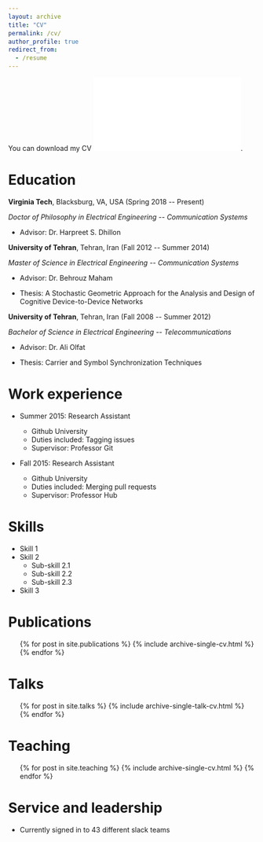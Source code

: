 ```yaml
---
layout: archive
title: "CV"
permalink: /cv/
author_profile: true
redirect_from:
  - /resume
---
```


You can download my CV ![here](CV_MortezaBanagar.pdf).

Education
======
**Virginia Tech**, Blacksburg, VA, USA (Spring 2018 -- Present)

*Doctor of Philosophy in Electrical Engineering -- Communication Systems*

* Advisor: Dr. Harpreet S. Dhillon

**University of Tehran**, Tehran, Iran (Fall 2012 -- Summer 2014)

*Master of Science in Electrical Engineering -- Communication Systems*

* Advisor: Dr. Behrouz Maham

* Thesis: A Stochastic Geometric Approach for the Analysis and Design of Cognitive Device-to-Device Networks

**University of Tehran**, Tehran, Iran (Fall 2008 -- Summer 2012)

*Bachelor of Science in Electrical Engineering -- Telecommunications*

* Advisor: Dr. Ali Olfat

* Thesis: Carrier and Symbol Synchronization Techniques


Work experience
======
* Summer 2015: Research Assistant
  * Github University
  * Duties included: Tagging issues
  * Supervisor: Professor Git

* Fall 2015: Research Assistant
  * Github University
  * Duties included: Merging pull requests
  * Supervisor: Professor Hub
  
Skills
======
* Skill 1
* Skill 2
  * Sub-skill 2.1
  * Sub-skill 2.2
  * Sub-skill 2.3
* Skill 3

Publications
======
  <ul>{% for post in site.publications %}
    {% include archive-single-cv.html %}
  {% endfor %}</ul>
  
Talks
======
  <ul>{% for post in site.talks %}
    {% include archive-single-talk-cv.html %}
  {% endfor %}</ul>
  
Teaching
======
  <ul>{% for post in site.teaching %}
    {% include archive-single-cv.html %}
  {% endfor %}</ul>
  
Service and leadership
======
* Currently signed in to 43 different slack teams

